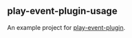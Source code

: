 ## play-event-plugin-usage

An example project for [play-event-plugin](https://github.com/ssachtleben/play-plugins/tree/master/event).